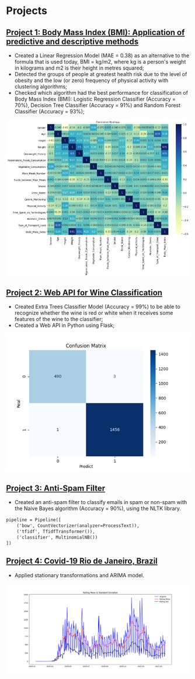 # Projects

## [Project 1: Body Mass Index (BMI): Application of predictive and descriptive methods](https://github.com/dayanacavalcante/Obesity-Estimate)
* Created a Linear Regression Model (MAE = 0.38) as an alternative to the formula that is used today, BMI = kg/m2, where kg is a person's weight in kilograms and m2 is their height in metres squared;
* Detected the groups of people at greatest health risk due to the level of obesity and the low (or zero) frequency of physical activity with clustering algorithms;
* Checked which algorithm had the best performance for classification of Body Mass Index (BMI): Logistic Regression Classifier (Accuracy = 70%), Decision Tree Classifier (Accuracy = 91%) and Random Forest Classifier (Accuracy = 93%);

![](/images/heatmap_2.png)


## [Project 2: Web API for Wine Classification](https://github.com/dayanacavalcante/ApiPython-WineClassify)
* Created Extra Trees Classifier Model (Accuracy = 99%) to be able to recognize whether the wine is red or white when it receives some features of the wine to the classifier;
* Created a Web API in Python using Flask;

![](/images/ConfusionMatrix.png)


## [Project 3: Anti-Spam Filter](https://github.com/dayanacavalcante/Anti-Spam-Filter)
* Created an anti-spam filter to classify emails in spam or non-spam with the Naive Bayes algorithm (Accuracy = 90%), using the NLTK library.

```
pipeline = Pipeline([
    ('bow', CountVectorizer(analyzer=ProcessText)),
    ('tfidf', TfidfTransformer()),
    ('classifier', MultinomialNB())
])
```

## [Project 4: Covid-19 Rio de Janeiro, Brazil](https://github.com/dayanacavalcante/Covid-19-RJ-Brazil-ARIMA)
* Applied stationary transformations and ARIMA model.

![](/images/TestStationarity_1.png)
